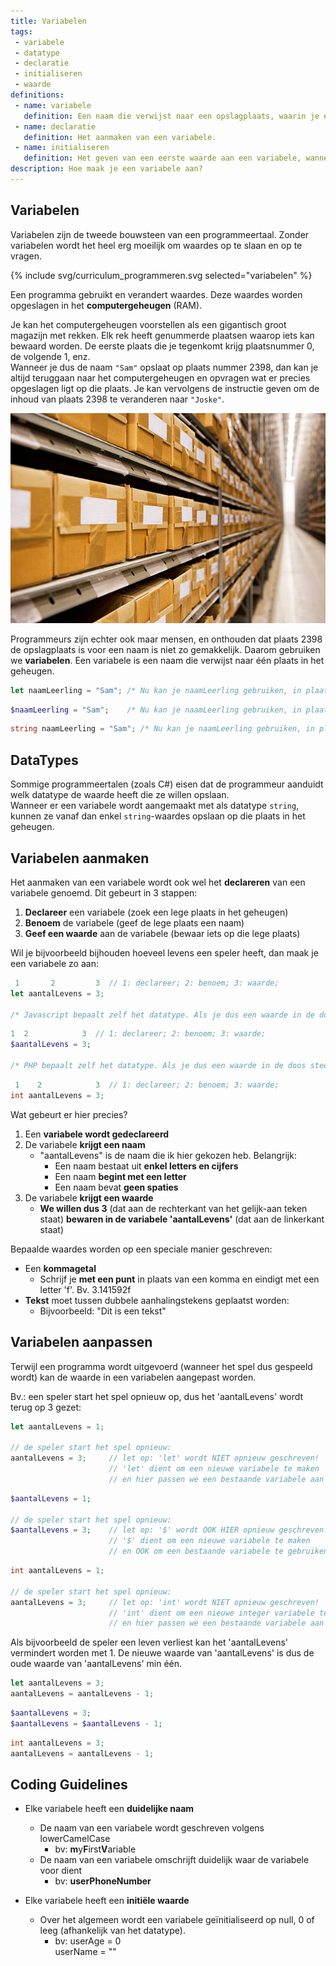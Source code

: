 ```yaml
---
title: Variabelen
tags: 
 - variabele
 - datatype
 - declaratie
 - initialiseren
 - waarde
definitions: 
 - name: variabele
   definition: Een naam die verwijst naar een opslagplaats, waarin je een waarde kunt opslaan.
 - name: declaratie
   definition: Het aanmaken van een variabele.
 - name: initialiseren
   definition: Het geven van een eerste waarde aan een variabele, wanneer die voor het eerst wordt aangemaakt.
description: Hoe maak je een variabele aan?
---
```



## Variabelen

Variabelen zijn de tweede bouwsteen van een programmeertaal. Zonder variabelen wordt het heel erg moeilijk om waardes op te slaan en op te vragen.

<!-- <img src="{{ site.baseurl }}/assets/img/variabelen-1.svg" alt="bouwstenen van programmeren" style="height: auto; max-width: 100%"> -->
{% include svg/curriculum_programmeren.svg selected="variabelen" %}

Een programma gebruikt en verandert waardes. Deze waardes worden opgeslagen in het **computergeheugen** (RAM). 

Je kan het computergeheugen voorstellen als een gigantisch groot magazijn met rekken. Elk rek heeft genummerde plaatsen waarop iets kan bewaard worden. De eerste plaats die je tegenkomt krijg plaatsnummer 0, de volgende 1, enz.\
Wanneer je dus de naam `"Sam"` opslaat op plaats nummer 2398, dan kan je altijd teruggaan naar het computergeheugen en opvragen wat er precies opgeslagen ligt op die plaats. Je kan vervolgens de instructie geven om de inhoud van plaats 2398 te veranderen naar `"Joske"`.

<img src="/assets/img/variabelen-2.jpg" alt="computergeheugen voorgesteld als een magazijn" style="height: auto; max-width: 100%">

Programmeurs zijn echter ook maar mensen, en onthouden dat plaats 2398 de opslagplaats is voor een naam is niet zo gemakkelijk. Daarom gebruiken we **variabelen**. Een variabele is een naam die verwijst naar één plaats in het geheugen.

```javascript
let naamLeerling = "Sam"; /* Nu kan je naamLeerling gebruiken, in plaats van 2398 */
```
```php
$naamLeerling = "Sam";    /* Nu kan je naamLeerling gebruiken, in plaats van 2398 */
```
```csharp
string naamLeerling = "Sam"; /* Nu kan je naamLeerling gebruiken, in plaats van 2398 */
```


## DataTypes

Sommige programmeertalen (zoals C#) eisen dat de programmeur aanduidt welk datatype de waarde heeft die ze willen opslaan.\
Wanneer er een variabele wordt aangemaakt met als datatype `string`, kunnen ze vanaf dan enkel `string`-waardes opslaan op die plaats in het geheugen.


## Variabelen aanmaken

Het aanmaken van een variabele wordt ook wel het **declareren** van een variabele genoemd. Dit gebeurt in 3 stappen:

 1. **Declareer** een variabele (zoek een lege plaats in het geheugen)
 2. **Benoem** de variabele (geef de lege plaats een naam)
 3. **Geef een waarde** aan de variabele (bewaar iets op die lege plaats)
 
Wil je bijvoorbeeld bijhouden hoeveel levens een speler heeft, dan maak je een variabele zo aan:

```javascript
 1       2         3  // 1: declareer; 2: benoem; 3: waarde;
let aantalLevens = 3;

/* Javascript bepaalt zelf het datatype. Als je dus een waarde in de doos steekt, zal javascript de vorm van de doos zelf aanpassen, afhankelijk van wat je erin steekt. */
```
```php
1  2            3  // 1: declareer; 2: benoem; 3: waarde;
$aantalLevens = 3;

/* PHP bepaalt zelf het datatype. Als je dus een waarde in de doos steekt, zal javascript de vorm van de doos zelf aanpassen, afhankelijk van wat je erin steekt. */
```
```csharp
 1    2            3  // 1: declareer; 2: benoem; 3: waarde;
int aantalLevens = 3;
```
 
 Wat gebeurt er hier precies?
 1. Een **variabele wordt gedeclareerd**
 2. De variabele **krijgt een naam**
    - "aantalLevens" is de naam die ik hier gekozen heb. Belangrijk:
      - Een naam bestaat uit **enkel letters en cijfers**
      - Een naam **begint met een letter**
      - Een naam bevat **geen spaties**
 3. De variabele **krijgt een waarde**
    - **We willen dus 3** (dat aan de rechterkant van het gelijk-aan teken staat) **bewaren in de variabele 'aantalLevens'** (dat aan de linkerkant staat)

Bepaalde waardes worden op een speciale manier geschreven:

 - Een **kommagetal**
   - Schrijf je **met een punt** in plaats van een komma
   <span class=" lang lang-CS"> en eindigt met een letter 'f'. Bv. 3.141592f</span>
 - **Tekst** moet tussen dubbele aanhalingstekens geplaatst worden: 
   - Bijvoorbeeld: "Dit is een tekst"

## Variabelen aanpassen

Terwijl een programma wordt uitgevoerd (wanneer het spel dus gespeeld wordt) kan de waarde in een variabelen aangepast worden.

Bv.: een speler start het spel opnieuw op, dus het 'aantalLevens' wordt terug op 3 gezet:

```javascript
let aantalLevens = 1;

// de speler start het spel opnieuw:
aantalLevens = 3;     // let op: 'let' wordt NIET opnieuw geschreven!
                      // 'let' dient om een nieuwe variabele te maken
                      // en hier passen we een bestaande variabele aan
```
```php
$aantalLevens = 1;

// de speler start het spel opnieuw:
$aantalLevens = 3;    // let op: '$' wordt OOK HIER opnieuw geschreven!
                      // '$' dient om een nieuwe variabele te maken
                      // en OOK om een bestaande variabele te gebruiken!
```
```csharp
int aantalLevens = 1;

// de speler start het spel opnieuw:
aantalLevens = 3;     // let op: 'int' wordt NIET opnieuw geschreven!
                      // 'int' dient om een nieuwe integer variabele te maken
                      // en hier passen we een bestaande variabele aan
```

Als bijvoorbeeld de speler een leven verliest kan het 'aantalLevens' vermindert worden met 1. 
De nieuwe waarde van 'aantalLevens' is dus de oude waarde van 'aantalLevens' min één.

```javascript
let aantalLevens = 3;
aantalLevens = aantalLevens - 1;
```
```php
$aantalLevens = 3;
$aantalLevens = $aantalLevens - 1;
```
```csharp
int aantalLevens = 3;
aantalLevens = aantalLevens - 1;
```

## Coding Guidelines

 - Elke variabele heeft een **duidelijke naam**
   - De naam van een variabele wordt geschreven volgens lowerCamelCase
     - bv:     **m**y**F**irst**V**ariable
   - De naam van een variabele omschrijft duidelijk waar de variabele voor dient
     - bv:     **userPhoneNumber**


 - Elke variabele heeft een **initiële waarde**
   - Over het algemeen wordt een variabele geïnitialiseerd op null, 0 of leeg (afhankelijk van het datatype).
     - bv:    userAge = 0<br>
              userName = ""
